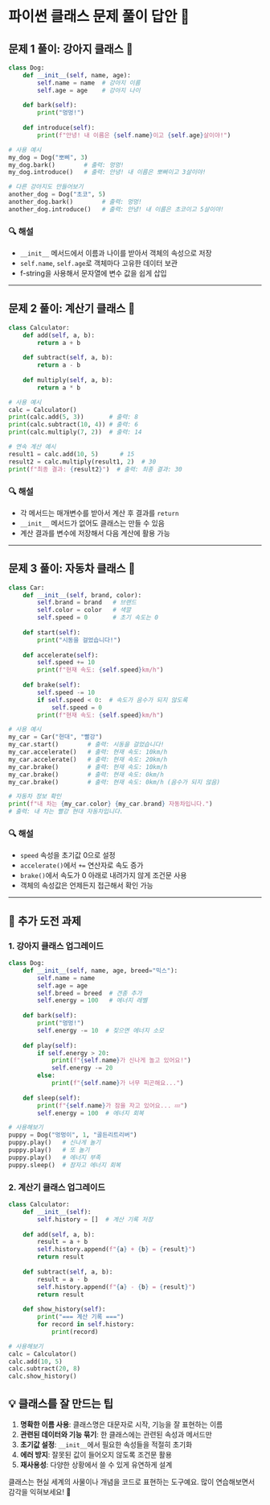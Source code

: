 # 파이썬 클래스 문제 풀이 답안 📝

## 문제 1 풀이: 강아지 클래스 🐶

```python
class Dog:
    def __init__(self, name, age):
        self.name = name  # 강아지 이름
        self.age = age    # 강아지 나이
    
    def bark(self):
        print("멍멍!")
    
    def introduce(self):
        print(f"안녕! 내 이름은 {self.name}이고 {self.age}살이야!")

# 사용 예시
my_dog = Dog("뽀삐", 3)
my_dog.bark()        # 출력: 멍멍!
my_dog.introduce()   # 출력: 안녕! 내 이름은 뽀삐이고 3살이야!

# 다른 강아지도 만들어보기
another_dog = Dog("초코", 5)
another_dog.bark()        # 출력: 멍멍!
another_dog.introduce()   # 출력: 안녕! 내 이름은 초코이고 5살이야!
```

### 🔍 해설
- `__init__` 메서드에서 이름과 나이를 받아서 객체의 속성으로 저장
- `self.name`, `self.age`로 객체마다 고유한 데이터 보관
- f-string을 사용해서 문자열에 변수 값을 쉽게 삽입

---

## 문제 2 풀이: 계산기 클래스 🧮

```python
class Calculator:
    def add(self, a, b):
        return a + b
    
    def subtract(self, a, b):
        return a - b
    
    def multiply(self, a, b):
        return a * b

# 사용 예시
calc = Calculator()
print(calc.add(5, 3))       # 출력: 8
print(calc.subtract(10, 4)) # 출력: 6
print(calc.multiply(7, 2))  # 출력: 14

# 연속 계산 예시
result1 = calc.add(10, 5)      # 15
result2 = calc.multiply(result1, 2)  # 30
print(f"최종 결과: {result2}")  # 출력: 최종 결과: 30
```

### 🔍 해설
- 각 메서드는 매개변수를 받아서 계산 후 결과를 `return`
- `__init__` 메서드가 없어도 클래스는 만들 수 있음
- 계산 결과를 변수에 저장해서 다음 계산에 활용 가능

---

## 문제 3 풀이: 자동차 클래스 🚗

```python
class Car:
    def __init__(self, brand, color):
        self.brand = brand   # 브랜드
        self.color = color   # 색깔
        self.speed = 0       # 초기 속도는 0
    
    def start(self):
        print("시동을 걸었습니다!")
    
    def accelerate(self):
        self.speed += 10
        print(f"현재 속도: {self.speed}km/h")
    
    def brake(self):
        self.speed -= 10
        if self.speed < 0:  # 속도가 음수가 되지 않도록
            self.speed = 0
        print(f"현재 속도: {self.speed}km/h")

# 사용 예시
my_car = Car("현대", "빨강")
my_car.start()        # 출력: 시동을 걸었습니다!
my_car.accelerate()   # 출력: 현재 속도: 10km/h
my_car.accelerate()   # 출력: 현재 속도: 20km/h
my_car.brake()        # 출력: 현재 속도: 10km/h
my_car.brake()        # 출력: 현재 속도: 0km/h
my_car.brake()        # 출력: 현재 속도: 0km/h (음수가 되지 않음)

# 자동차 정보 확인
print(f"내 차는 {my_car.color} {my_car.brand} 자동차입니다.")
# 출력: 내 차는 빨강 현대 자동차입니다.
```

### 🔍 해설
- `speed` 속성을 초기값 0으로 설정
- `accelerate()`에서 `+=` 연산자로 속도 증가
- `brake()`에서 속도가 0 아래로 내려가지 않게 조건문 사용
- 객체의 속성값은 언제든지 접근해서 확인 가능

---

## 🎯 추가 도전 과제

### 1. 강아지 클래스 업그레이드
```python
class Dog:
    def __init__(self, name, age, breed="믹스"):
        self.name = name
        self.age = age
        self.breed = breed  # 견종 추가
        self.energy = 100   # 에너지 레벨
    
    def bark(self):
        print("멍멍!")
        self.energy -= 10  # 짖으면 에너지 소모
    
    def play(self):
        if self.energy > 20:
            print(f"{self.name}가 신나게 놀고 있어요!")
            self.energy -= 20
        else:
            print(f"{self.name}가 너무 피곤해요...")
    
    def sleep(self):
        print(f"{self.name}가 잠을 자고 있어요... 💤")
        self.energy = 100  # 에너지 회복

# 사용해보기
puppy = Dog("멍멍이", 1, "골든리트리버")
puppy.play()   # 신나게 놀기
puppy.play()   # 또 놀기
puppy.play()   # 에너지 부족
puppy.sleep()  # 잠자고 에너지 회복
```

### 2. 계산기 클래스 업그레이드
```python
class Calculator:
    def __init__(self):
        self.history = []  # 계산 기록 저장
    
    def add(self, a, b):
        result = a + b
        self.history.append(f"{a} + {b} = {result}")
        return result
    
    def subtract(self, a, b):
        result = a - b
        self.history.append(f"{a} - {b} = {result}")
        return result
    
    def show_history(self):
        print("=== 계산 기록 ===")
        for record in self.history:
            print(record)

# 사용해보기
calc = Calculator()
calc.add(10, 5)
calc.subtract(20, 8)
calc.show_history()
```

## 💡 클래스를 잘 만드는 팁

1. **명확한 이름 사용**: 클래스명은 대문자로 시작, 기능을 잘 표현하는 이름
2. **관련된 데이터와 기능 묶기**: 한 클래스에는 관련된 속성과 메서드만
3. **초기값 설정**: `__init__`에서 필요한 속성들을 적절히 초기화
4. **에러 방지**: 잘못된 값이 들어오지 않도록 조건문 활용
5. **재사용성**: 다양한 상황에서 쓸 수 있게 유연하게 설계

클래스는 현실 세계의 사물이나 개념을 코드로 표현하는 도구예요. 많이 연습해보면서 감각을 익혀보세요! 🚀